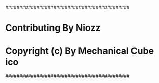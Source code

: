 ############################################
# Contributing By Niozz                    #
#                                          #
# Copyright (c) By Mechanical Cube ico     #
############################################
